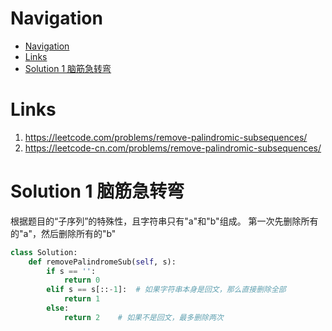# Navigation
- [Navigation](#navigation)
- [Links](#links)
- [Solution 1 脑筋急转弯](#solution-1-%e8%84%91%e7%ad%8b%e6%80%a5%e8%bd%ac%e5%bc%af)

# Links
1. https://leetcode.com/problems/remove-palindromic-subsequences/
2. https://leetcode-cn.com/problems/remove-palindromic-subsequences/


# Solution 1 脑筋急转弯
根据题目的“子序列”的特殊性，且字符串只有"a"和"b"组成。
第一次先删除所有的"a"，然后删除所有的"b"
```python
class Solution:
    def removePalindromeSub(self, s):
        if s == '':
            return 0
        elif s == s[::-1]:  # 如果字符串本身是回文，那么直接删除全部
            return 1
        else:
            return 2    # 如果不是回文，最多删除两次
```